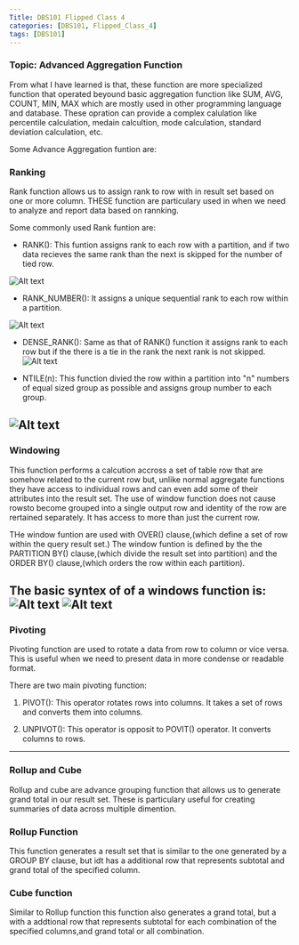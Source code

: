 ```yaml
---
Title: DBS101 Flipped Class 4
categories: [DBS101, Flipped_Class_4]
tags: [DBS101]
---
```


### Topic: Advanced Aggregation Function

From what I have learned is that, these function are more specialized function that operated beyound basic aggregation function like SUM, AVG, COUNT, MIN, MAX which are mostly used in other programming language and database. These opration can provide a complex calulation like percentile calculation, medain calcultion, mode calculation, standard deviation calculation, etc.

Some Advance Aggregation funtion are:

### Ranking

Rank function allows us to assign rank to row with in result set based on one or more column. THESE function are particulary used in when we need to analyze and report data based on rannking.

Some commonly used Rank funtion are:

- RANK(): This funtion assigns rank to each row with a partition, and if two data recieves the same rank than the next is skipped for the number of tied row.

![Alt text](../assets/lib/image10.png)

- RANK_NUMBER(): It assigns a unique sequential rank to each row within a partition.

![Alt text](../assets/lib/image11.png)

- DENSE_RANK(): Same as that of RANK() function it assigns rank to each row but if the there is a tie in the rank the next rank is not skipped.
![Alt text](../assets/lib/image12.png)

- NTILE(n): This function divied the row within a partition into "n" numbers of equal sized group as possible and assigns group number to each group.

![Alt text](../assets/lib/image13.png)
---

### Windowing

This function performs a calcution accross a set of table row that are somehow related to the current row  but, unlike normal aggregate functions they have access to individual rows and can even add some of their attributes into the result set. The use of window function does not cause rowsto become grouped into a single output row and identity of the row are rertained separately. It has access to more than just the current row.

THe window funtion are used with OVER() clause,(which define a set of row within the query result set.) The window funtion is defined by the the PARTITION BY() clause,(which divide  the result set into partition) and the ORDER BY() clause,(which orders the row within each partition).

The basic syntex of of a windows function is:
![Alt text](../assets/lib/image14.png)
![Alt text](../assets/lib/image15.png)
---

### Pivoting

Pivoting function are used to rotate a data from row to column or vice versa. This is useful when we need to present data in more condense or readable format.

There are two main pivoting function:

1. PIVOT(): This operator rotates rows into columns. It takes a set of rows and converts them into columns.

2. UNPIVOT(): This operator is opposit to POVIT() operator. It converts columns to rows.
---

### Rollup and Cube

Rollup and cube are advance grouping function that allows us to generate grand total in our result set. These is particulary useful for creating summaries of data across multiple dimention.

### Rollup Function 
This function generates a result set that is similar to the one generated by a GROUP BY clause, but idt has a additional row that represents subtotal and grand total of the specified column.

### Cube function
Similar to Rollup function this function also generates a grand total, but a with a addtional row that represents subtotal for each combination of the specified columns,and grand total or all combination.









    



